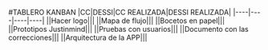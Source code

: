 #TABLERO KANBAN
|CC|DESSI|CC REALIZADA|DESSI REALIZADA|
|----|----|----|----|
||Hacer logo|||
||Mapa de flujo|||
||Bocetos en papel|||
||Prototipos Justinmind|||
||Pruebas con usuarios|||
||Documento con las correcciones|||
||Arquitectura de la APP|||


